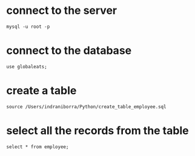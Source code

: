# connect to the server
```
mysql -u root -p
```

# connect to the database
```
use globaleats;
```

# create a table
```
source /Users/indraniborra/Python/create_table_employee.sql
```

# select all the records from the table
```
select * from employee;
```

